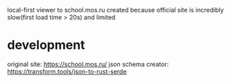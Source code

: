 local-first viewer to school.mos.ru
created because official site is incredibly slow(first load time > 20s) and limited

# development
original site: <https://school.mos.ru/>
json schema creator: <https://transform.tools/json-to-rust-serde>
